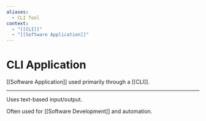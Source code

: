 ```yaml
---
aliases:
  - CLI Tool
context:
  - "[[CLI]]"
  - "[[Software Application]]"
---
```


# CLI Application

[[Software Application]] used primarily through a [[CLI]].

---

Uses text-based input/output.

Often used for [[Software Development]] and automation.
